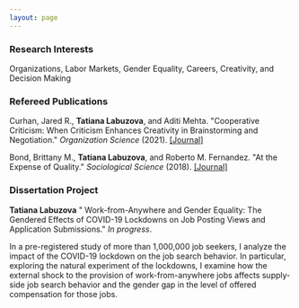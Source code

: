 ```yaml
---
layout: page
---
```



### Research Interests
Organizations, Labor Markets, Gender Equality, Careers, Creativity, and Decision Making

### Refereed Publications

Curhan, Jared R., <b>Tatiana Labuzova</b>, and Aditi Mehta. "Cooperative Criticism: When Criticism Enhances Creativity in Brainstorming and Negotiation." _Organization Science_ (2021). [[Journal]](https://doi.org/10.1287/orsc.2020.1420)

Bond, Brittany M., <b>Tatiana Labuzova</b>, and Roberto M. Fernandez. "At the Expense of Quality." _Sociological Science_ (2018). [[Journal]](https://doi.org/10.15195/v5.a17)

### Dissertation Project

<b>Tatiana Labuzova</b> " Work-from-Anywhere and Gender Equality: The Gendered Effects of COVID-19 Lockdowns on Job Posting Views and Application Submissions." _In progress_. 

<p margin-left=30px>In a pre-registered study of more than 1,000,000 job seekers, I analyze the impact of the COVID-19 lockdown on the job search behavior. In particular, exploring the natural experiment of the lockdowns, I examine how the external shock to the provision of work-from-anywhere jobs affects supply-side job search behavior and the gender gap in the level of offered compensation for those jobs.</p>
